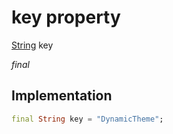 


# key property







[String](https://api.flutter.dev/flutter/dart-core/String-class.html) key
  
_<span class="feature">final</span>_






## Implementation

```dart
final String key = "DynamicTheme";
```







